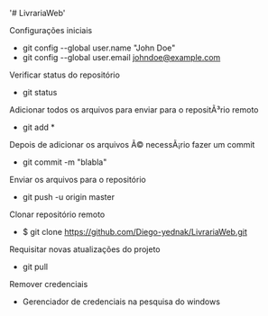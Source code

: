 '# LivrariaWeb' 

Configurações iniciais
 - git config --global user.name "John Doe"
 - git config --global user.email johndoe@example.com

Verificar status do repositório
 - git status
 
Adicionar todos os arquivos para enviar para o repositÃ³rio remoto
 - git add *
 
Depois de adicionar os arquivos Ã© necessÃ¡rio fazer um commit
 - git commit -m "blabla"
 
Enviar os arquivos para o repositório
 - git push -u origin master
 
Clonar repositório remoto
 - $ git clone https://github.com/Diego-yednak/LivrariaWeb.git
 
Requisitar novas atualizações do projeto
 - git pull
 
Remover credenciais
 - Gerenciador de credenciais na pesquisa do windows
